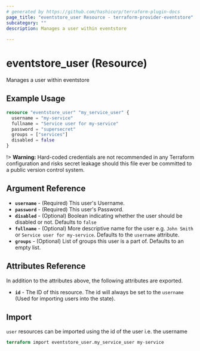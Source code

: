 ```yaml
---
# generated by https://github.com/hashicorp/terraform-plugin-docs
page_title: "eventstore_user Resource - terraform-provider-eventstore"
subcategory: ""
description: Manages a user within eventstore
  
---
```


# eventstore_user (Resource)
Manages a user within eventstore

## Example Usage
```terraform
resource "eventstore_user" "my_service_user" {
  username = "my-service"
  fullname = "Service user for my-service"
  password = "supersecret"
  groups = ["services"]
  disabled = false
}
```
!> **Warning:** Hard-coded credentials are not recommended in any Terraform
configuration and risks secret leakage should this file ever be committed to a
public version control system.

<!-- schema generated by tfplugindocs -->
## Argument Reference

- **`username`** - (Required) This user's Username.
- **`password`** - (Required) This user's Password.
- **`disabled`** - (Optional) Boolean indicating whether the user should be disabled or not. Defaults to `false`
- **`fullname`** - (Optional) More descriptive name for the user e.g. `John Smith` or `Service user for my-service`. Defaults to the `username` attribute.
- **`groups`** - (Optional) List of groups this user is a part of. Defaults to an empty list.

## Attributes Reference
In addition to the attributes above, the following attributes are exported.

- **`id`** - The ID of this resource. The id will always be set to the `username` (Used for importing users into the state).

## Import

`user` resources can be imported using the id of the user i.e. the username

```terraform
terraform import eventstore_user.my_service_user my-service
```
